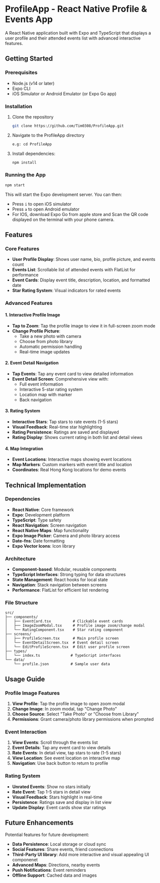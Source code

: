 # ProfileApp - React Native Profile & Events App

A React Native application built with Expo and TypeScript that displays a user profile and their attended events list with advanced interactive features.

## Getting Started

### Prerequisites
- Node.js (v14 or later)
- Expo CLI
- iOS Simulator or Android Emulator (or Expo Go app)

### Installation
1. Clone the repository
   ```bash
   git clone https://github.com/Tim0308/ProfileApp.git
   ```
2. Navigate to the ProfileApp directory
   ```bash
   e.g: cd ProfileApp
   ```
3. Install dependencies:
   ```bash
   npm install
   ```

### Running the App
```bash
npm start
```

This will start the Expo development server. You can then:
- Press `i` to open iOS simulator
- Press `a` to open Android emulator
- For IOS, download Expo Go from apple store and Scan the QR code displayed on the terminal with your phone camera. 


## Features

### Core Features
- **User Profile Display**: Shows user name, bio, profile picture, and events count
- **Events List**: Scrollable list of attended events with FlatList for performance
- **Event Cards**: Display event title, description, location, and formatted date
- **Star Rating System**: Visual indicators for rated events

### Advanced Features

#### 1. Interactive Profile Image
- **Tap to Zoom**: Tap the profile image to view it in full-screen zoom mode
- **Change Profile Picture**: 
  - Take a new photo with camera
  - Choose from photo library
  - Automatic permission handling
  - Real-time image updates

#### 2. Event Detail Navigation
- **Tap Events**: Tap any event card to view detailed information
- **Event Detail Screen**: Comprehensive view with:
  - Full event information
  - Interactive 5-star rating system
  - Location map with marker
  - Back navigation

#### 3. Rating System
- **Interactive Stars**: Tap stars to rate events (1-5 stars)
- **Visual Feedback**: Real-time star highlighting
- **Rating Persistence**: Ratings are saved and displayed
- **Rating Display**: Shows current rating in both list and detail views

#### 4. Map Integration
- **Event Locations**: Interactive maps showing event locations
- **Map Markers**: Custom markers with event title and location
- **Coordinates**: Real Hong Kong locations for demo events

## Technical Implementation

### Dependencies
- **React Native**: Core framework
- **Expo**: Development platform
- **TypeScript**: Type safety
- **React Navigation**: Screen navigation
- **React Native Maps**: Map functionality
- **Expo Image Picker**: Camera and photo library access
- **Date-fns**: Date formatting
- **Expo Vector Icons**: Icon library

### Architecture
- **Component-based**: Modular, reusable components
- **TypeScript Interfaces**: Strong typing for data structures
- **State Management**: React hooks for local state
- **Navigation**: Stack navigation between screens
- **Performance**: FlatList for efficient list rendering

### File Structure
```
src/
├── components/
│   ├── EventCard.tsx          # Clickable event cards
│   ├── ImageZoomModal.tsx     # Profile image zoom/change modal
│   └── RatingComponent.tsx    # Star rating component
├── screens/
│   ├── ProfileScreen.tsx      # Main profile screen
│   └── EventDetailScreen.tsx  # Event detail screen
│   └── EditProfileScrenn.tsx  # Edit user profile screen
├── types/
│   └── index.ts              # TypeScript interfaces
└── data/
    └── profile.json          # Sample user data
```

## Usage Guide

### Profile Image Features
1. **View Profile**: Tap the profile image to open zoom modal
2. **Change Image**: In zoom modal, tap "Change Photo"
3. **Choose Source**: Select "Take Photo" or "Choose from Library"
4. **Permissions**: Grant camera/photo library permissions when prompted

### Event Interaction
1. **View Events**: Scroll through the events list
2. **Event Details**: Tap any event card to view details
3. **Rate Events**: In detail view, tap stars to rate (1-5 stars)
4. **View Location**: See event location on interactive map
5. **Navigation**: Use back button to return to profile

### Rating System
- **Unrated Events**: Show no stars initially
- **Rate Event**: Tap 1-5 stars in detail view
- **Visual Feedback**: Stars highlight in real-time
- **Persistence**: Ratings save and display in list view
- **Update Display**: Event cards show star ratings


## Future Enhancements

Potential features for future development:
- **Data Persistence**: Local storage or cloud sync
- **Social Features**: Share events, friend connections
- **Third-Party UI library**: Add more interactive and visual appealing UI componenet
- **Advanced Maps**: Directions, nearby events
- **Push Notifications**: Event reminders
- **Offline Support**: Cached data and images 